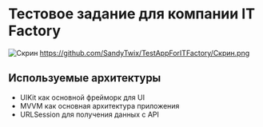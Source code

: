 # Тестовое задание для компании IT Factory

![Скрин](https://github.com/jon/coolproject/raw/master/image/image.png)
https://github.com/SandyTwix/TestAppForITFactory/Скрин.png

## Используемые архитектуры
- UIKit как основной фрейморк для UI
- MVVM как основная архитектура приложения
- URLSession для получения данных с API
